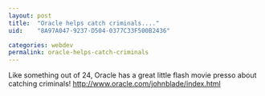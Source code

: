 ```yaml
---
layout: post
title:  "Oracle helps catch criminals...."
uid:	"8A97A047-9237-D504-0377C33F500B2436"

categories: webdev
permalink: oracle-helps-catch-criminals
---
```

Like something out of 24, Oracle has a great little flash movie presso about catching criminals!
<a href="http://www.oracle.com/johnblade/index.html">http://www.oracle.com/johnblade/index.html</a>